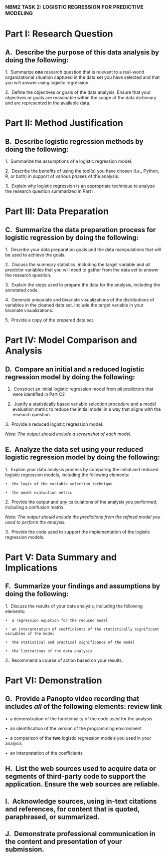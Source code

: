 
### NBM2 TASK 2: LOGISTIC REGRESSION FOR PREDICTIVE MODELING
# **Part I: Research Question**

## A.  Describe the purpose of this data analysis by doing the following:

1.  Summarize **one** research question that is relevant to a real-world organizational situation captured in the data set you have selected and that you will answer using logistic regression.

2.  Define the objectives or goals of the data analysis. Ensure that your objectives or goals are reasonable within the scope of the data dictionary and are represented in the available data.

  

# **Part II: Method Justification**

## B.  Describe logistic regression methods by doing the following:

1.  Summarize the assumptions of a logistic regression model.

2.  Describe the benefits of using the tool(s) you have chosen (i.e., Python, R, or both) in support of various phases of the analysis.

3.  Explain why logistic regression is an appropriate technique to analyze the research question summarized in Part I.

  

# **Part III: Data Preparation**

## C.  Summarize the data preparation process for logistic regression by doing the following:

1.  Describe your data preparation goals and the data manipulations that will be used to achieve the goals.

2.  Discuss the summary statistics, including the target variable and _all_ predictor variables that you will need to gather from the data set to answer the research question.

3.  Explain the steps used to prepare the data for the analysis, including the annotated code.

4.  Generate univariate and bivariate visualizations of the distributions of variables in the cleaned data set. Include the target variable in your bivariate visualizations.

5.  Provide a copy of the prepared data set.

  

# **Part IV: Model Comparison and Analysis**

## D.  Compare an initial and a reduced logistic regression model by doing the following:

1.  Construct an initial logistic regression model from _all_ predictors that were identified in Part C2

2.  Justify a statistically based variable selection procedure and a model evaluation metric to reduce the initial model in a way that aligns with the research question.

3.  Provide a reduced logistic regression model.

_Note: The output should include a screenshot of each model._

## E.  Analyze the data set using your reduced logistic regression model by doing the following:

1.  Explain your data analysis process by comparing the initial and reduced logistic regression models, including the following elements:

	•  the logic of the variable selection technique

	•  the model evaluation metric

2.  Provide the output and _any_ calculations of the analysis you performed, including a confusion matrix.

_Note: The output should include the predictions from the refined model you used to perform the analysis._ 

3.  Provide the code used to support the implementation of the logistic regression models.

  

# **Part V: Data Summary and Implications**

## F.  Summarize your findings and assumptions by doing the following:

1.  Discuss the results of your data analysis, including the following elements:

	•  a regression equation for the reduced model

	•  an interpretation of coefficients of the statistically significant variables of the model

	•  the statistical and practical significance of the model

	•  the limitations of the data analysis

2.  Recommend a course of action based on your results.

  

# **Part VI: Demonstration**

## G.  Provide a Panopto video recording that includes _all_ of the following elements: review link

•  a demonstration of the functionality of the code used for the analysis

•  an identification of the version of the programming environment

•  a comparison of the **two** logistic regression models you used in your analysis

•  an interpretation of the coefficients

## H.  List the web sources used to acquire data or segments of third-party code to support the application. Ensure the web sources are reliable.

## I.  Acknowledge sources, using in-text citations and references, for content that is quoted, paraphrased, or summarized.

## J.  Demonstrate professional communication in the content and presentation of your submission.